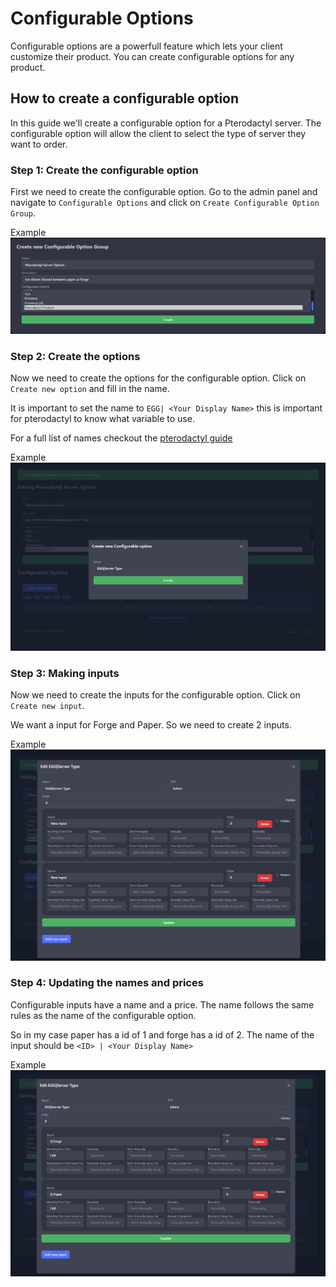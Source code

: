 # Configurable Options

Configurable options are a powerfull feature which lets your client customize their product. You can create configurable options for any product.

## How to create a configurable option
In this guide we'll create a configurable option for a Pterodactyl server. The configurable option will allow the client to select the type of server they want to order.

### Step 1: Create the configurable option
First we need to create the configurable option. Go to the admin panel and navigate to `Configurable Options` and click on `Create Configurable Option Group`.

Example
![image](configurable-group.png)

### Step 2: Create the options
Now we need to create the options for the configurable option. Click on `Create new option` and fill in the name.

It is important to set the name to `EGG| <Your Display Name>` this is important for pterodactyl to know what variable to use. 

For a full list of names checkout the [pterodactyl guide](/features/pterodactyl/#configuring-the-product)

Example
![image](configurable-option-create.png)

### Step 3: Making inputs

Now we need to create the inputs for the configurable option. Click on `Create new input`.

We want a input for Forge and Paper. So we need to create 2 inputs.

Example
![image](configurable-option.png)

### Step 4: Updating the names and prices
Configurable inputs have a name and a price. The name follows the same rules as the name of the configurable option. 

So in my case paper has a id of 1 and forge has a id of 2. 
The name of the input should be `<ID> | <Your Display Name>`

Example
![image](configurable-option-input.png)